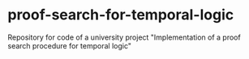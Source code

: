 # proof-search-for-temporal-logic
Repository for code of a university project "Implementation of a proof search procedure for temporal logic"
